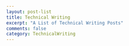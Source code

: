 ```yaml
---
layout: post-list
title: Technical Writing
excerpt: "A List of Technical Writing Posts"
comments: false
category: TechnicalWriting
---
```

